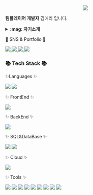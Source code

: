 
<div align=center>
	<img src="https://capsule-render.vercel.app/api?type=waving&color=auto&height=200&section=header&text=Aeri%20Github!&fontSize=90" />	
</div>

<div>
<p><strong>팀플레이어 개발자</strong> 김애리 입니다.</p>
</div>	

<details>
  <summary><b>:mag: 자기소개</b></summary>
  <div markdown="1">
     <br/>
  중국에서의 대학 생활과 탁구 선수로서의 경험을 통해 다양한 배경과 문화를 가진 사람들과의 협력 능력을 키우고 원활한 소통을 할 수 있는 능력을 키웠습니다. 이러한 경험은 제가 비트캠프에서의 6개월 동안 백엔드 개발자로서의 교육을 받는 데 큰 도움이 되었습니다.

비트캠프에서의 교육 기간 동안, 4개월 간의 강의와 2개월 간의 프로젝트를 통해 저는 출석률 100%를 유지하며 끈기 있게 노력했습니다. 이러한 노력을 통해 백엔드 개발 분야의 기술과 지식을 체계적으로 습득하고 활용할 수 있는 능력을 기르게 되었습니다.

비트캠프 교육을 통해 얻은 첫 번째 교훈은 IT 분야에서의 팀플레이어 역량의 중요성입니다. 이는 중국 대학 생활에서의 협력 경험과도 일맥상통하며, 효과적인 협업을 통해 더 나은 결과물을 도출할 수 있음을 깨달았습니다.

두 번째로, 개발 능력뿐만 아니라 그것을 명확하고 체계적으로 전달할 수 있는 문서 작성의 중요성을 깨달았습니다. 이는 제가 중국에서 탁구 선수로서 경기 결과를 분석하고 팀원들과 전략을 공유하는 과정에서도 중요한 역할을 해왔던 습관과 부합합니다.

원래 스포츠데이터 분야에 관심을 갖고 있었으나, 데이터 분석만으로는 기술적인 깊이와 폭을 충족시키기 어려움을 느꼈습니다. 이로 인해 백엔드 개발로의 전향을 결정하게 되었고, 데이터 처리와 관리 능력을 향상시키며 끊임없는 성장을 추구하고자 합니다.

비트캠프 교육을 통해 얻은 교훈은 코드가 공통의 목표를 향해 다양한 방향으로 나아갈 수 있다는 것입니다. 이러한 경험을 토대로, 목적을 향해 다양한 전략을 모색하며 이끌어 나갈 수 있는 팀플레이어로서의 개발자로 성장하였다고 자부합니다. 저의 능력을 바탕으로 회사의 성장과 발전에 기여하고 싶습니다.

  </div>
</details>
<div>
	<p>🎨 SNS & Portfolio 🎨</p>
</div>
<div>
<a href="https://bit.ly/45umUom">
    <img src="https://img.shields.io/badge/Portfolio-FF3633?style=flat&logo=Micro.blog&logoColor=white" />
</a>
<a href="https://blog.naver.com/aeri815">
   <img src="https://img.shields.io/badge/Blog-FF9800?style=flat&logo=Blogger&logoColor=white" />
</a>
<a href="">
    <img src="https://img.shields.io/badge/Resume-30B980?style=flat&logo=mdbook&logoColor=white" />
</a>
<a href="https://github.com/AERI-KIM">
   <img src="https://img.shields.io/badge/GitHub-181717?style=flat-square&logo=Github&logoColor=white"/>
</a>
<br>
</div>
<div>
<h3>📚 Tech Stack 📚</h3>
 
 <p>✨Languages ✨</p>
 <img src="https://img.shields.io/badge/Java-007396?style=flat&logo=Conda-Forge&logoColor=white" />
 <img src="https://img.shields.io/badge/JavaScript-F7DF1E?style=flat&logo=JavaScript&logoColor=white" />
 <p>✨ FrontEnd ✨</p>
 <img src="https://img.shields.io/badge/React-41BADB?style=flat-square&logo=react&logoColor=white" />
 <p>✨ BackEnd ✨</p>
  <img src="https://img.shields.io/badge/Spring-6DB33F?style=flat&logo=Spring&logoColor=white"/>
 <p>✨ SQL&DataBase ✨</p>
 <img src="https://img.shields.io/badge/Mybatis-000000?style=flat&logo=Fluentd&logoColor=white" />
 <img src="https://img.shields.io/badge/MySQL-4479A1?style=flat&logo=MySQL&logoColor=white" />
 <p>✨ Cloud ✨</p>
 <img src="https://img.shields.io/badge/naver Cloud-Ferew0?style=flat-square&logo=naver&logoColor=white"/>
 <p>✨ Tools ✨</p>
      <img src="https://img.shields.io/badge/GitHub-181717?style=flat-square&logo=Github&logoColor=white"/>
    <img src="https://img.shields.io/badge/Docker-2496ED?style=flat-square&logo=Docker&logoColor=white"/>
    <img src="https://img.shields.io/badge/intellijidea-00493C?style=flat-square&logo=intellijidea&logoColor=white"/>
    <img src="https://img.shields.io/badge/Eclipse%20IDE-2C2255?style=flat&logo=EclipseIDE&logoColor=white" />
    <img src="https://img.shields.io/badge/Visual%20Studio%20Code-007ACC?style=flat&logo=VisualStudioCode&logoColor=white" />
	<img src="https://img.shields.io/badge/Tomcat-F8DC75?style=flat&logo=ApacheTomcat&logoColor=white" />
 <img src="https://img.shields.io/badge/PostMan-FF6C37?style=flat&logo=postman&logoColor=white" />
 <img src="https://img.shields.io/badge/gradle-02303A?style=flat&logo=gradle&logoColor=white" />
 <img src="https://img.shields.io/badge/jenkins-D24939?style=flat&logo=jenkins&logoColor=white" />
</div>
